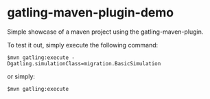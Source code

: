 gatling-maven-plugin-demo
=========================

Simple showcase of a maven project using the gatling-maven-plugin.

To test it out, simply execute the following command:

    $mvn gatling:execute -Dgatling.simulationClass=migration.BasicSimulation

or simply:

    $mvn gatling:execute
